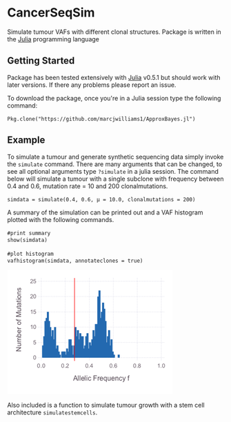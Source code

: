 # CancerSeqSim

Simulate tumour VAFs with different clonal structures. Package is written in the [Julia](https://julialang.org/) programming language

## Getting Started
Package has been tested extensively with [Julia](https://julialang.org/) v0.5.1 but should work with later versions. If there any problems please report an issue.

To download the package, once you're in a Julia session type the following command:
```
Pkg.clone("https://github.com/marcjwilliams1/ApproxBayes.jl")
```

## Example
To simulate a tumour and generate synthetic sequencing data simply invoke the `simulate` command. There are many arguments that can be changed, to see all optional arguments type `?simulate` in a julia session. The command below will simulate a tumour with a single subclone with frequency between 0.4 and 0.6, mutation rate = 10 and 200 clonalmutations.
```
simdata = simulate(0.4, 0.6, μ = 10.0, clonalmutations = 200)
```
A summary of the simulation can be printed out and a VAF histogram plotted with the following commands.
```
#print summary
show(simdata)

#plot histogram
vafhistogram(simdata, annotateclones = true)
```
![plot](/example/exampleoneclone.png)

Also included is a function to simulate tumour growth with a stem cell architecture `simulatestemcells`.
